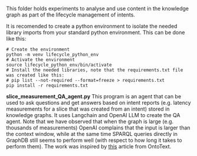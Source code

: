 This folder holds experiments to analyse and use content in the knowledge graph as part of the lifecycle management of intents.

It is recomended to create a python environment to isolate the needed library imports from your standard python environment. This can be done like this:
```
# Create the environment
python -m venv lifecycle_python_env
# Activate the environment
source lifecycle_python_env/bin/activate
# Install the needed libraries, note that the requirements.txt file was created like this:
# pip list --not-required --format=freeze > requirements.txt
pip install -r requirements.txt
```

**slice_measurement_QA_agent.py**
This program is an agent that can be used to ask questions and get answers based on intent reports (e.g. latency measurements for a slice that was created from an intent) stored in knowledge graphs. It uses Langchain and OpenAI LLM to create the QA agent. Note that we have observed that when the graph is large (e.g. thousands of measurements) OpenAI complains that the input is larger than the context window, while at the same time SPARQL queries directly in GraphDB still seems to perform well (with respect to how long it takes to perform them). The work was inspired by [this](https://www.ontotext.com/blog/natural-language-querying-of-graphdb-in-langchain/) article from OntoText.